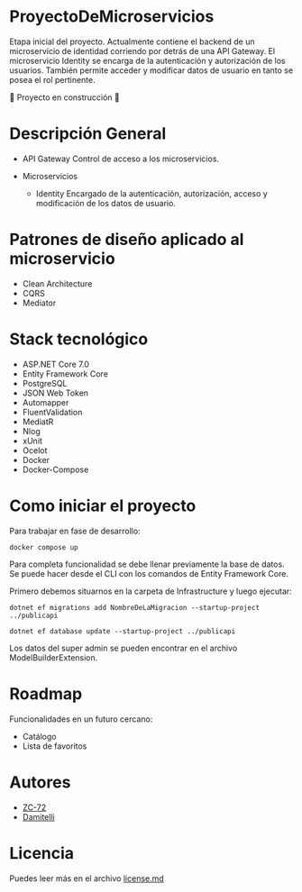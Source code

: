 # ProyectoDeMicroservicios
Etapa inicial del proyecto. Actualmente contiene el backend de un microservicio de identidad corriendo por detrás de una API Gateway. El microservicio Identity se encarga de la autenticación y autorización de los usuarios. También permite acceder y modificar datos de usuario en tanto se posea el rol pertinente.

:construction: Proyecto en construcción :construction:

# Descripción General
- API Gateway
  Control de acceso a los microservicios.
  
- Microservicios
  - Identity
    Encargado de la autenticación, autorización, acceso y modificación de los datos de usuario.

# Patrones de diseño aplicado al microservicio
- Clean Architecture
- CQRS
- Mediator

# Stack tecnológico
- ASP.NET Core 7.0
- Entity Framework Core
- PostgreSQL
- JSON Web Token
- Automapper
- FluentValidation
- MediatR
- Nlog
- xUnit
- Ocelot
- Docker
- Docker-Compose

# Como iniciar el proyecto
Para trabajar en fase de desarrollo:

<pre><code>docker compose up</code></pre>

Para completa funcionalidad se debe llenar previamente la base de datos. Se puede hacer desde el CLI con los comandos de Entity Framework Core. 

Primero debemos situarnos en la carpeta de Infrastructure y luego ejecutar:

<pre><code>dotnet ef migrations add NombreDeLaMigracion --startup-project ../publicapi</code></pre>
<pre><code>dotnet ef database update --startup-project ../publicapi</code></pre>

Los datos del super admin se pueden encontrar en el archivo ModelBuilderExtension.

# Roadmap
Funcionalidades en un futuro cercano:
- Catálogo
- Lista de favoritos

# Autores
- [ZC-72](https://github.com/zc-72)
- [Damitelli](https://github.com/damitelli)

# Licencia
Puedes leer más en el archivo [license.md](https://github.com/ZC-72/ProyectoDeMicroservicios/blob/main/LICENSE)
